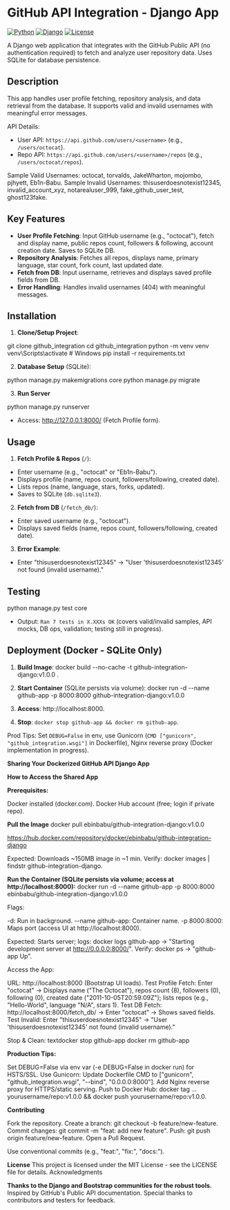 # GitHub API Integration - Django App

[![Python](https://img.shields.io/badge/Python-3.13.3-blue.svg)](https://www.python.org/downloads/)
[![Django](https://img.shields.io/badge/Django-5.0.4-green.svg)](https://www.djangoproject.com/)
[![License](https://img.shields.io/badge/License-MIT-yellow.svg)](https://opensource.org/licenses/MIT)

A Django web application that integrates with the GitHub Public API (no authentication required) to 
fetch and analyze user repository data. Uses SQLite for database persistence.

## Description
This app handles user profile fetching, repository analysis, and data retrieval from the database.
It supports valid and invalid usernames with meaningful error messages.

API Details:
- User API: `https://api.github.com/users/<username>` (e.g., `/users/octocat`).
- Repo API: `https://api.github.com/users/<username>/repos` (e.g., `/users/octocat/repos`).

Sample Valid Usernames: octocat, torvalds, JakeWharton, mojombo, pjhyett, Eb1n-Babu.
Sample Invalid Usernames: thisuserdoesnotexist12345, invalid_account_xyz, notarealuser_999, fake_github_user_test, ghost123fake.

## Key Features
- **User Profile Fetching**: Input GitHub username (e.g., "octocat"), fetch and display name, public repos count, followers & following, account creation date. Saves to SQLite DB.
- **Repository Analysis**: Fetches all repos, displays name, primary language, star count, fork count, last updated date.
- **Fetch from DB**: Input username, retrieves and displays saved profile fields from DB.
- **Error Handling**: Handles invalid usernames (404) with meaningful messages.

## Installation
1. **Clone/Setup Project**:

git clone <repo-url> github_integration
cd github_integration
python -m venv venv
venv\Scripts\activate  # Windows
pip install -r requirements.txt</repo-url>


2. **Database Setup** (SQLite):

python manage.py makemigrations core
python manage.py migrate

3. **Run Server**

python manage.py runserver

- Access: http://127.0.0.1:8000/ (Fetch Profile form).

## Usage
1. **Fetch Profile & Repos** (`/`):
- Enter username (e.g., "octocat" or "Eb1n-Babu").
- Displays profile (name, repos count, followers/following, created date).
- Lists repos (name, language, stars, forks, updated).
- Saves to SQLite (`db.sqlite3`).

2. **Fetch from DB** (`/fetch_db/`):
- Enter saved username (e.g., "octocat").
- Displays saved fields (name, repos count, followers/following, created date).

3. **Error Example**:
- Enter "thisuserdoesnotexist12345" → "User 'thisuserdoesnotexist12345' not found (invalid username)."

## Testing

python manage.py test core

- Output: `Ran 7 tests in X.XXXs OK` (covers valid/invalid samples, API mocks, DB ops, validation; testing still in progress).

## Deployment (Docker - SQLite Only)
1. **Build Image**:
docker build --no-cache -t github-integration-django:v1.0.0 .

2. **Start Container** (SQLite persists via volume):
docker run -d --name github-app -p 8000:8000 github-integration-django:v1.0.0


3. **Access**: http://localhost:8000.
4. **Stop**: `docker stop github-app && docker rm github-app`.

Prod Tips: Set `DEBUG=False` in env, use Gunicorn (`CMD ["gunicorn", "github_integration.wsgi"]` in Dockerfile), Nginx reverse proxy (Docker implementation in progress).

**Sharing Your Dockerized GitHub API Django App**

**How to Access the Shared App**

**Prerequisites:**

Docker installed (docker.com).
Docker Hub account (free; login if private repo).


**Pull the Image** 
docker pull ebinbabu/github-integration-django:v1.0.0

https://hub.docker.com/repository/docker/ebinbabu/github-integration-django

Expected: Downloads ~150MB image in ~1 min.
Verify: docker images | findstr github-integration-django.


**Run the Container (SQLite persists via volume; access at http://localhost:8000):**
docker run -d --name github-app -p 8000:8000  ebinbabu/github-integration-django:v1.0.0

Flags:

-d: Run in background.
--name github-app: Container name.
-p 8000:8000: Maps port (access UI at http://localhost:8000).


Expected: Starts server; logs: docker logs github-app → "Starting development server at http://0.0.0.0:8000/".
Verify: docker ps → "github-app Up".


Access the App:

URL: http://localhost:8000 (Bootstrap UI loads).
Test Profile Fetch: Enter "octocat" → Displays name ("The Octocat"), repos count (8), followers (0), following (0), created date ("2011-10-05T20:59:09Z"); lists repos (e.g., "Hello-World", language "N/A", stars 1).
Test DB Fetch: http://localhost:8000/fetch_db/ → Enter "octocat" → Shows saved fields.
Test Invalid: Enter "thisuserdoesnotexist12345" → "User 'thisuserdoesnotexist12345' not found (invalid username)."


Stop & Clean:
textdocker stop github-app
docker rm github-app

**Production Tips:**

Set DEBUG=False via env var (-e DEBUG=False in docker run) for HSTS/SSL.
Use Gunicorn: Update Dockerfile CMD to ["gunicorn", "github_integration.wsgi", "--bind", "0.0.0.0:8000"].
Add Nginx reverse proxy for HTTPS/static serving.
Push to Docker Hub: docker tag ... yourusername/repo:v1.0.0 && docker push yourusername/repo:v1.0.0.

**Contributing**

Fork the repository.
Create a branch: git checkout -b feature/new-feature.
Commit changes: git commit -m "feat: add new feature".
Push: git push origin feature/new-feature.
Open a Pull Request.

Use conventional commits (e.g., "feat:", "fix:", "docs:").

**License**
This project is licensed under the MIT License - see the LICENSE file for details.
Acknowledgments

**Thanks to the Django and Bootstrap communities for the robust tools.**
Inspired by GitHub's Public API documentation.
Special thanks to contributors and testers for feedback.
